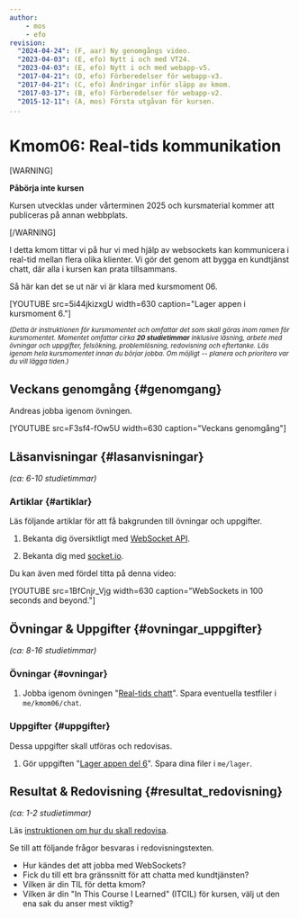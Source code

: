 ```yaml
---
author:
    - mos
    - efo
revision:
  "2024-04-24": (F, aar) Ny genomgångs video.
  "2023-04-03": (E, efo) Nytt i och med VT24.
  "2023-04-03": (E, efo) Nytt i och med webapp-v5.
  "2017-04-21": (D, efo) Förberedelser för webapp-v3.
  "2017-04-21": (C, efo) Ändringar inför släpp av kmom.
  "2017-03-17": (B, efo) Förberedelser för webapp-v2.
  "2015-12-11": (A, mos) Första utgåvan för kursen.
...
```

Kmom06: Real-tids kommunikation
==================================

[WARNING]

**Påbörja inte kursen**

Kursen utvecklas under vårterminen 2025 och kursmaterial kommer att publiceras på annan webbplats.

[/WARNING]

I detta kmom tittar vi på hur vi med hjälp av websockets kan kommunicera i real-tid mellan flera olika klienter. Vi gör det genom att bygga en kundtjänst chatt, där alla i kursen kan prata tillsammans.



<!--more-->



Så här kan det se ut när vi är klara med kursmoment 06.

[YOUTUBE src=5i44jkizxgU width=630 caption="Lager appen i kursmoment 6."]



<small><i>(Detta är instruktionen för kursmomentet och omfattar det som skall göras inom ramen för kursmomentet. Momentet omfattar cirka **20 studietimmar** inklusive läsning, arbete med övningar och uppgifter, felsökning, problemlösning, redovisning och eftertanke. Läs igenom hela kursmomentet innan du börjar jobba. Om möjligt -- planera och prioritera var du vill lägga tiden.)</i></small>



Veckans genomgång  {#genomgang}
---------------------------------

Andreas jobba igenom övningen.

[YOUTUBE src=F3sf4-fOw5U width=630 caption="Veckans genomgång"]


Läsanvisningar  {#lasanvisningar}
---------------------------------

*(ca: 6-10 studietimmar)*



### Artiklar {#artiklar}

Läs följande artiklar för att få bakgrunden till övningar och uppgifter.

1. Bekanta dig översiktligt med [WebSocket API](https://developer.mozilla.org/en-US/docs/Web/API/WebSockets_API).

1. Bekanta dig med [socket.io](https://socket.io/).

Du kan även med fördel titta på denna video:

[YOUTUBE src=1BfCnjr_Vjg width=630 caption="WebSockets in 100 seconds and beyond."]



Övningar & Uppgifter  {#ovningar_uppgifter}
-------------------------------------------

*(ca: 8-16 studietimmar)*



### Övningar {#ovningar}

1. Jobba igenom övningen "[Real-tids chatt](kunskap/real-tids-chatt)". Spara eventuella testfiler i `me/kmom06/chat`.



### Uppgifter {#uppgifter}

Dessa uppgifter skall utföras och redovisas.

1. Gör uppgiften "[Lager appen del 6](uppgift/lager-appen-del-6-v5)". Spara dina filer i `me/lager`.



Resultat & Redovisning  {#resultat_redovisning}
-----------------------------------------------

*(ca: 1-2 studietimmar)*

Läs [instruktionen om hur du skall redovisa](./../redovisa).

Se till att följande frågor besvaras i redovisningstexten.

* Hur kändes det att jobba med WebSockets?
* Fick du till ett bra gränssnitt för att chatta med kundtjänsten?
* Vilken är din TIL för detta kmom?
* Vilken är din "In This Course I Learned" (ITCIL) för kursen, välj ut den ena sak du anser mest viktig?
